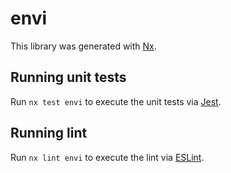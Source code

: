 # envi

This library was generated with [Nx](https://nx.dev).

## Running unit tests

Run `nx test envi` to execute the unit tests via [Jest](https://jestjs.io).

## Running lint

Run `nx lint envi` to execute the lint via [ESLint](https://eslint.org/).
